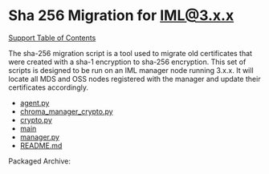 # Sha 256 Migration for IML@3.x.x

[Support Table of Contents](../../TOC.md)

The sha-256 migration script is a tool used to migrate old certificates that were created with a sha-1 encryption to sha-256 encryption. This set of scripts is designed to be run on an IML manager node running 3.x.x. It will locate all MDS and OSS nodes registered with the manager and update their certificates accordingly.

* [agent.py](3.x.x/agent.py)
* [chroma_manager_crypto.py](3.x.x/chroma_manager_crypto.py)
* [crypto.py](3.x.x/crypto.py)
* [main](3.x.x/main)
* [manager.py](3.x.x/manager.py)
* [README.md](3.x.x/README.md)

Packaged Archive:
